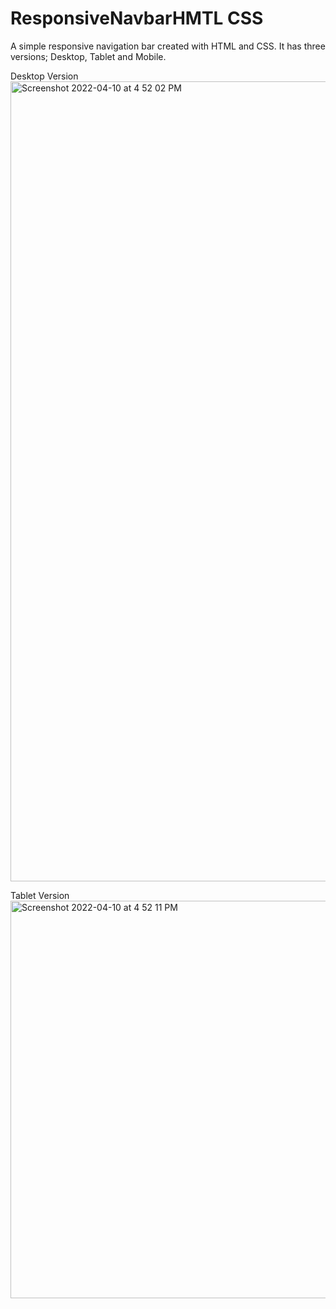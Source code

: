 # ResponsiveNavbarHMTL CSS
A simple responsive navigation bar created with HTML and CSS.
It has three versions; Desktop, Tablet and Mobile.

Desktop Version
<img width="1280" alt="Screenshot 2022-04-10 at 4 52 02 PM" src="https://user-images.githubusercontent.com/26444671/162628067-f1f5d1e6-0f1d-4398-b27a-f14e1b7e28a8.png">

Tablet Version
<img width="636" alt="Screenshot 2022-04-10 at 4 52 11 PM" src="https://user-images.githubusercontent.com/26444671/162628090-e188d1cc-3f20-44dd-bcd0-52d491a7064e.png">
